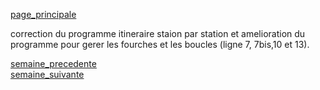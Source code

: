 [page_principale](https://are00dynamic-2018.github.io/RATP_Project/)  

correction du programme itineraire staion par station et amelioration du programme pour gerer les fourches et les boucles (ligne 7, 7bis,10 et 13).

[semaine_precedente](https://are00dynamic-2018.github.io/RATP_Project/sous_partie/semaine3)  
[semaine_suivante](https://are00dynamic-2018.github.io/RATP_Project/sous_partie/semaine5)
